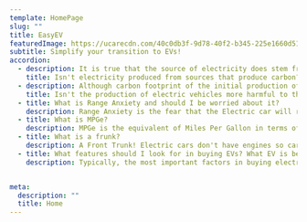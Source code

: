 ```yaml
---
template: HomePage
slug: ""
title: EasyEV
featuredImage: https://ucarecdn.com/40c0db3f-9d78-40f2-b345-225e1660d519/
subtitle: Simplify your transition to EVs!
accordion:
  - description: It is true that the source of electricity does stem from polluting sources, however, electric vehicles create flexibility in the choice between these polluting options and renewable sources, while this flexibility does not exist with gas vehicles. If we were to stick with gas vehicles, there would be no opportunity to transition to a cleaner and more sustainable future.
    title: Isn't electricity produced from sources that produce carbon?
  - description: Although carbon footprint of the initial production of an electric vehicle may be larger than its gas vehicle equivalent, the overall lifetime carbon footprint of the electric vehicle is still substantially better. For reference, the graph above (https://www.carbonbrief.org/factcheck-how-electric-vehicles-help-to-tackle-climate-change) shows the overall carbon emissions produced throughout the lifecycle of a typical European gas car, a hybrid Toyota Prius Eco, and an all-electric Nissan Leaf.
    title: Isn't the production of electric vehicles more harmful to the environment than gas vehicles?
  - title: What is Range Anxiety and should I be worried about it?
    description: Range Anxiety is the fear that the Electric car will run out of battery and be unable to reach a charging station. In rare instances, this could be a possibility similar to gas vehicles running out of gas. However, as battery technology progresses and the electric charging station infrastructure is built out, it will become less of an issue as time progresses. In the figure above (https://evadoption.com/ev-charging-stations-statistics/#), it shows that the number of electric car charging stations are growing at an exponential rate as infrastructure is being built to support electric cars. 
  - title: What is MPGe?
    description: MPGe is the equivalent of Miles Per Gallon in terms of electric cars and describes the efficiency of the vehicle. 1 MPGe is about 1 mi/(33.7 kWh). kWh is a unit of energy typically used in electric cars.  
  - title: What is a frunk?
    description: A Front Trunk! Electric cars don't have engines so car companies will oftentimes use the space to have a trunk in the front of the vehicle for additional storage. 
  - title: What features should I look for in buying EVs? What EV is best?
    description: Typically, the most important factors in buying electric cars are the range, charging infrastructure and speed in addition to other essential car features such as interior, seats, design, and safety/Assisted Driving Systems. Oftentimes it will come down to what you use the vehicle for, whether it will be for short work commutes, long travels, or to take advantages of lightning quick acceleration speeds. Take our EV Quiz to find an EV that fits your needs or Explore all your choices on the Explore tab!


meta:
  description: ""
  title: Home
---
```

